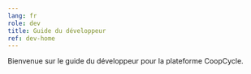 ```yaml
---
lang: fr
role: dev
title: Guide du développeur
ref: dev-home
---
```


Bienvenue sur le guide du développeur pour la plateforme CoopCycle.
